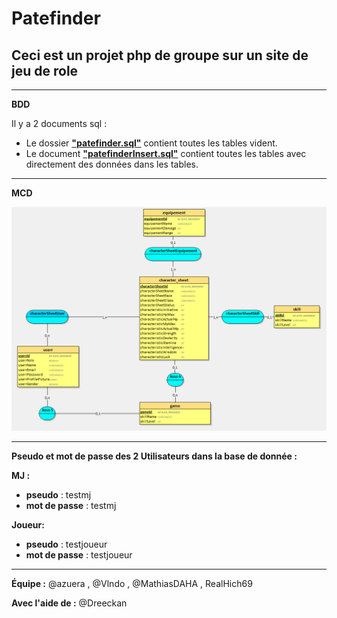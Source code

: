 # Patefinder

## Ceci est un projet php de groupe sur un site de jeu de role

---

**BDD**

Il y a 2 documents sql :

-   Le dossier **["patefinder.sql"](./ressources/patefinder.sql)** contient toutes les tables vident.
-   Le document **["patefinderInsert.sql"](./ressources/patefinderAvecDonnees.sql)** contient toutes les tables avec directement des données dans les tables.

---

**MCD**

[![patefinder](./ressources/patefinder_looping.png)](./ressources/patefinder.loo)

---

**Pseudo et mot de passe des 2 Utilisateurs dans la base de donnée :**

**MJ :**

-   **pseudo** : testmj
-   **mot de passe** : testmj

**Joueur:**

-   **pseudo** : testjoueur
-   **mot de passe** : testjoueur

---

**Équipe :**
@azuera , @Vlndo , @MathiasDAHA , RealHich69

**Avec l'aide de :**
@Dreeckan
